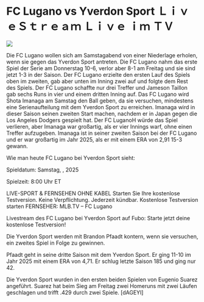 # FC Lugano vs Yverdon Sport ＬｉｖｅＳｔｒｅａｍ Ｌｉｖｅ ｉｍ ＴＶ  
  
  
[![](https://i.imgur.com/qSNzIqt.png)](https://movie.rssnews.media/hrDkQzbrW.php)  
  
Die FC Lugano wollen sich am Samstagabend von einer Niederlage erholen, wenn sie gegen das Yverdon Sport antreten. Die FC Lugano nahm das erste Spiel der Serie am Donnerstag 10-6, verlor aber 8-1 am Freitag und sie sind jetzt 1-3 in der Saison. Der FC Lugano erzielte den ersten Lauf des Spiels oben im zweiten, gab aber unten im Inning zwei auf und folgte dem Rest des Spiels. Der FC Lugano schaffte nur drei Treffer und Jameson Taillon gab sechs Runs in vier und einem dritten Inning auf. Das FC Lugano wird Shota Imanaga am Samstag den Ball geben, da sie versuchen, mindestens eine Serienaufteilung mit dem Yverdon Sport zu erreichen. Imanaga wird in dieser Saison seinen zweiten Start machen, nachdem er in Japan gegen die Los Angeles Dodgers gespielt hat. Der FC LuganoH würde das Spiel verlieren, aber Imanaga war großartig, als er vier Innings warf, ohne einen Treffer aufzugeben. Imanaga ist in seiner zweiten Saison bei der FC Lugano und er war großartig im Jahr 2025, als er mit einem ERA von 2,91 15-3 gewann.

Wie man heute FC Lugano bei Yverdon Sport sieht:

Spieldatum: Samstag, , 2025

Spielzeit: 8:00 Uhr ET

LIVE-SPORT & FERNSEHEN OHNE KABEL
Starten Sie Ihre kostenlose Testversion. Keine Verpflichtung. Jederzeit kündbar.
Kostenlose Testversion starten
FERNSEHER: MLB.TV – FC Lugano

Livestream des FC Lugano bei Yverdon Sport auf Fubo: Starte jetzt deine kostenlose Testversion!

Die Yverdon Sport werden mit Brandon Pfaadt kontern, wenn sie versuchen, ein zweites Spiel in Folge zu gewinnen.

Pfaadt geht in seine dritte Saison mit dem Yverdon Sport. Er ging 11-10 im Jahr 2025 mit einem ERA von 4,71. Er schlug letzte Saison 185 und ging nur 42.

Die Yverdon Sport wurden in den ersten beiden Spielen von Eugenio Suarez angeführt. Suarez hat beim Sieg am Freitag zwei Homeruns mit zwei Läufen geschlagen und trifft .429 durch zwei Spiele. [dAGEYl]